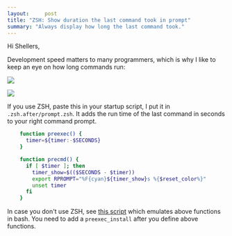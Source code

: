 ```yaml
---
layout:     post
title: "ZSH: Show duration the last command took in prompt"
summary: "Always display how long the last command took."
---
```


Hi Shellers,

Development speed matters to many programmers, which is why I like to keep an eye on how long commands run:

![](https://dl.dropboxusercontent.com/u/13186339/blog/timer.png)

![](https://dl.dropboxusercontent.com/u/13186339/blog/timer2.png)

If you use ZSH, paste this in your startup script, I put it in `.zsh.after/prompt.zsh`. It adds the run time of the last command in seconds to your right command prompt.

```bash
    function preexec() {
      timer=${timer:-$SECONDS}
    }

    function precmd() {
      if [ $timer ]; then
        timer_show=$(($SECONDS - $timer))
        export RPROMPT="%F{cyan}${timer_show}s %{$reset_color%}"
        unset timer
      fi
    }
```

In case you don't use ZSH, see [this script](http://www.twistedmatrix.com/users/glyph/preexec.bash.txt) which emulates above functions in bash. You need to add a `preexec_install`  after you define above functions.


